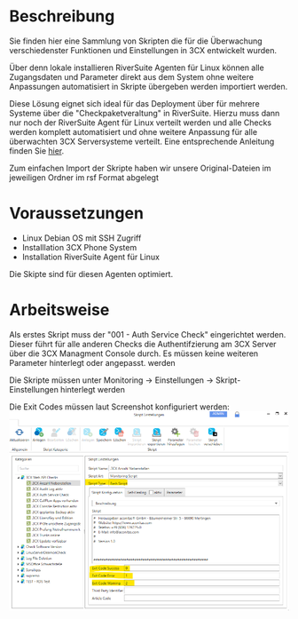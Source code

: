 # Beschreibung

Sie finden hier eine Sammlung von Skripten die für die Überwachung verschiedenster Funktionen und Einstellungen in 3CX entwickelt wurden.

Über denn lokale installieren RiverSuite Agenten für Linux können alle Zugangsdaten und Parameter direkt aus dem System ohne weitere Anpassungen automatisiert in Skripte übergeben werden importiert werden.

Diese Lösung eignet sich ideal für das Deployment über für mehrere Systeme über die "Checkpaketveraltung" in RiverSuite. Hierzu muss dann nur noch der RiverSuite Agent für Linux verteilt werden und alle Checks werden komplett automatisiert und ohne weitere Anpassung für alle überwachten 3CX Serversysteme verteilt.
Eine entsprechende Anleitung finden Sie <a href="https://github.com/aconitas/3CX-Monitoring/blob/main/Scripts%20(use%20with%20local%20Linux%20Monitoring%20Agent)/Checkpaketverwaltung.md">hier</a>.



Zum einfachen Import der Skripte haben wir unsere Original-Dateien im jeweiligen Ordner im rsf Format abgelegt

# Voraussetzungen 
- Linux Debian OS mit SSH Zugriff
- Installlation 3CX Phone System
- Installation RiverSuite Agent für Linux

Die Skipte sind für diesen Agenten optimiert.

# Arbeitsweise
Als erstes Skript muss der "001 - Auth Service Check" eingerichtet werden. Dieser führt für alle anderen Checks die Authentifzierung am 3CX Server über die 3CX Managment Console durch. Es müssen keine weiteren Parameter hinterlegt oder angepasst. werden


Die Skripte müssen unter Monitoring -> Einstellungen -> Skript-Einstellungen hinterlegt werden

Die Exit Codes müssen laut Screenshot konfiguriert werden:
![Skript Einstellungen](./_images/image-20221128213217-14.png)
